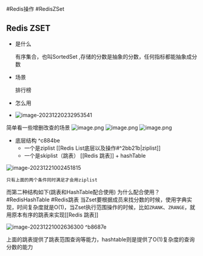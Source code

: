 #Redis操作 #RedisZSet
## Redis ZSET

- 是什么

  有序集合，也叫SortedSet ,存储的分数是抽象的分数，任何指标都能抽象成分数

- 场景

  排行榜
 
- 怎么用
  
- ![image-20231220232953541](D:\\study\img\image-20231220232953541.png)

简单看一些增删改查的场景
	![image.png](https://obsidian-pic-1317906728.cos.ap-nanjing.myqcloud.com/obsidian/20240106211735.png)
	![image.png](https://obsidian-pic-1317906728.cos.ap-nanjing.myqcloud.com/obsidian/20240106212228.png)
	![image.png](https://obsidian-pic-1317906728.cos.ap-nanjing.myqcloud.com/obsidian/20240106212304.png)





- 底层结构 ^c884be
  - 一个是ziplist  [[Redis List底层以及操作#^2bb21b|ziplist]]
  - 一个是skiplist（跳表） [[Redis 跳表]] + hashTable

![image-20231221002451815](D:\\study\img\image-20231221002451815.png)

`只有上面的两个条件同时满足才会用ziplist`


而第二种结构如下(跳表和HashTable配合使用)
	为什么配合使用？
		#RedisHashTable #Redis跳表 
		当Zset要根据成员来找分数的时候，使用字典实现，时间复杂度就是O(1)，当Zset执行范围操作的时候，比如`ZRANK`、`ZRANGE`，就用原本有序的跳表来实现[[Redis 跳表]]
	
![image-20231221002636300](D:\\study\img\image-20231221002636300.png) ^b8687e

上面的跳表提供了跳表范围查询等能力，hashtable则是提供了O(1)复杂度的查询分数的能力